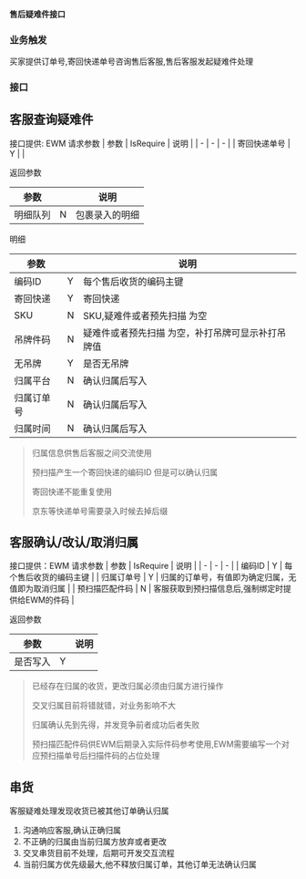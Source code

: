 #### 售后疑难件接口

### 业务触发
买家提供订单号,寄回快递单号咨询售后客服,售后客服发起疑难件处理

### 接口

## 客服查询疑难件
接口提供: EWM
请求参数
| 参数 | IsRequire | 说明 |
| - | - | - |
| 寄回快递单号 | Y |  |

返回参数

| 参数 | | 说明 |
| - | - | - |
| 明细队列 | N | 包裹录入的明细 |

明细

| 参数 | | 说明 |
| - | - | - |
| 编码ID | Y | 每个售后收货的编码主键 |
| 寄回快递 | Y | 寄回快递 |
| SKU | N | SKU,疑难件或者预先扫描 为空 |
| 吊牌件码 | N | 疑难件或者预先扫描 为空，补打吊牌可显示补打吊牌值 |
| 无吊牌 | Y | 是否无吊牌 |
| 归属平台 | N | 确认归属后写入 |
| 归属订单号 | N | 确认归属后写入 |
| 归属时间 | N | 确认归属后写入 |

> 归属信息供售后客服之间交流使用
> 
> 预扫描产生一个寄回快递的编码ID 但是可以确认归属
> 
> 寄回快递不能重复使用
> 
> 京东等快递单号需要录入时候去掉后缀

## 客服确认/改认/取消归属
接口提供：EWM
请求参数
| 参数 | IsRequire | 说明 |
| - | - | - |
| 编码ID | Y | 每个售后收货的编码主键 |
| 归属订单号 | Y | 归属的订单号，有值即为确定归属，无值即为取消归属 |
| 预扫描匹配件码 | N | 客服获取到预扫描信息后,强制绑定时提供给EWM的件码 |

返回参数


| 参数 | | 说明 |
| - | - | - |
| 是否写入 | Y |  |

> 已经存在归属的收货，更改归属必须由归属方进行操作
> 
>  交叉归属目前将错就错，对业务影响不大
> 
> 归属确认先到先得，并发竞争前者成功后者失败
> 
> 预扫描匹配件码供EWM后期录入实际件码参考使用,EWM需要编写一个对应预扫描单号后扫描件码的占位处理

## 串货
客服疑难处理发现收货已被其他订单确认归属
1. 沟通响应客服,确认正确归属
2. 不正确的归属由当前归属方放弃或者更改
3. 交叉串货目前不处理，后期可开发交互流程
4. 当前归属方优先级最大,他不释放归属订单，其他订单无法确认归属
